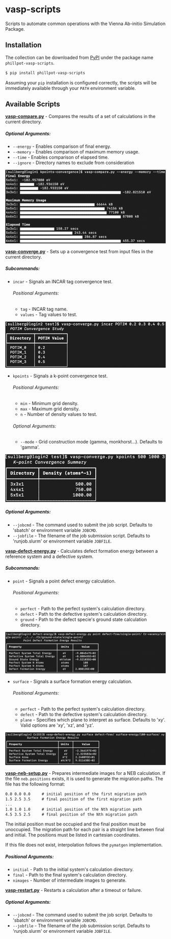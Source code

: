 # vasp-scripts
Scripts to automate common operations with the Vienna Ab-initio Simulation Package.

## Installation

The collection can be downloaded from [PyPI](https://pypi.org/project/phillpot-vasp-scripts/) under the package name `phillpot-vasp-scripts`.

```bash
$ pip install phillpot-vasp-scripts
```
Assuming your `pip` installation is configured correctly, the scripts will be immediately available through your `PATH` environment variable.

## Available Scripts

__[vasp-compare.py](scripts/vasp-compare.py)__ - Compares the results of a set of calculations in the current directory.

##### Optional Arguments:
* `--energy` - Enables comparison of final energy.
* `--memory` - Enables comparison of maximum memory usage.
* `--time` - Enables comparison of elapsed time.
* `--ignore` - Directory names to exclude from consideration

![](assets/vasp_compare.png)


__[vasp-converge.py](scripts/vasp-converge.py)__ - Sets up a convergence test from input files in the current directory.

##### Subcommands:
* `incar` - Signals an INCAR tag convergence test.

    ###### Positional Arguments:
    * `tag` - INCAR tag name.
    * `values` - Tag values to test.

![](assets/vasp_converge_incar.png)

* `kpoints` - Signals a k-point convergence test.
    
    ###### Positional Arguments:
    * `min` - Minimum grid density.
    * `max` - Maximum grid density.
    * `n` - Number of density values to test.

    ###### Optional Arguments:
    * `--mode` - Grid construction mode (gamma, monkhorst...). Defaults to 'gamma'.

![](assets/vasp_converge_kpoints.png)

##### Optional Arguments:
* `--jobcmd` - The command used to submit the job script. Defaults to 'sbatch' or environment variable `JOBCMD`.
* `--jobfile` - The filename of the job submission script. Defaults to 'runjob.slurm' or environment variable `JOBFILE`.

__[vasp-defect-energy.py](scripts/vasp-defect-energy.py)__ - Calculates defect formation energy between a reference system and a defective system.

##### Subcommands:
* `point` - Signals a point defect energy calculation.

    ###### Positional Arguments:
    * `perfect` - Path to the perfect system's calculation directory.
    * `defect` - Path to the defective system's calculation directory.
    * `ground` - Path to the defect specie's ground state calculation directory.

![](assets/vasp_defect_energy_point.png)

* `surface` - Signals a surface formation energy calculation.

    ###### Positional Arguments:
    * `perfect` - Path to the perfect system's calculation directory.
    * `defect` - Path to the defective system's calculation directory.
    * `plane` - Specifies which plane to interpret as surface. Defaults to 'xy'. Valid options are 'xy', 'xz', and 'yz'.

![](assets/vasp_defect_energy_surface.png)

__[vasp-neb-setup.py](scripts/vasp-neb-setup.py)__ - Prepares intermediate images for a NEB calculation. If the file `neb.positions` exists, it is used to generate the migration paths. The file has the following format:

```
0.0 0.0 0.0     # initial position of the first migration path
1.5 2.5 3.5     # final position of the first migration path
...
1.0 1.0 1.0     # initial position of the Nth migration path
4.5 3.5 2.5     # final position of the Nth migration path
```

The initial position must be occupied and the final position must be unoccupied. The migration path for each pair is a straight line between final and initial. The positions must be listed in cartesian coordinates.

If this file does not exist, interpolation follows the `pymatgen` implementation.

##### Positional Arguments:
* `initial` - Path to the initial system's calculation directory.
* `final` - Path to the final system's calculation directory.
* `nimages` - Number of intermediate images to generate.


__[vasp-restart.py](scripts/vasp-defect-energy.py)__ - Restarts a calculation after a timeout or failure.

##### Optional Arguments:
* `--jobcmd` - The command used to submit the job script. Defaults to 'sbatch' or environment variable `JOBCMD`.
* `--jobfile` - The filename of the job submission script. Defaults to 'runjob.slurm' or environment variable `JOBFILE`.
